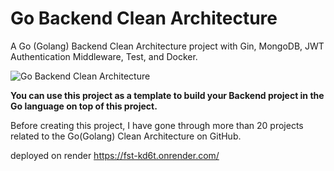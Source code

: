 # Go Backend Clean Architecture

A Go (Golang) Backend Clean Architecture project with Gin, MongoDB, JWT Authentication Middleware, Test, and Docker.

![Go Backend Clean Architecture](https://github.com/gbubemi22/fst.git)

**You can use this project as a template to build your Backend project in the Go language on top of this project.**

Before creating this project, I have gone through more than 20 projects related to the Go(Golang) Clean Architecture on GitHub.



deployed on render
https://fst-kd6t.onrender.com/
